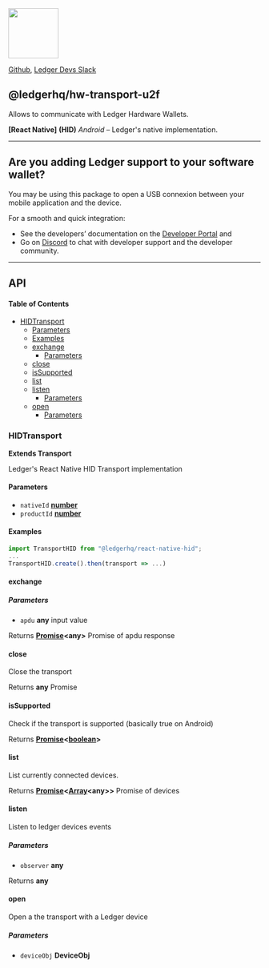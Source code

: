 <img src="https://user-images.githubusercontent.com/211411/34776833-6f1ef4da-f618-11e7-8b13-f0697901d6a8.png" height="100" />

[Github](https://github.com/LedgerHQ/ledgerjs/),
[Ledger Devs Slack](https://ledger-dev.slack.com/)

## @ledgerhq/hw-transport-u2f

Allows to communicate with Ledger Hardware Wallets.

**\[React Native]** **(HID)** *Android* – Ledger's native implementation.

---

## Are you adding Ledger support to your software wallet?

You may be using this package to open a USB connexion between your mobile application and the device.

For a smooth and quick integration:

- See the developers’ documentation on the [Developer Portal](https://developers.ledger.com/docs/transport/overview/) and
- Go on [Discord](https://developers.ledger.com/discord-pro/) to chat with developer support and the developer community.

---


## API

<!-- Generated by documentation.js. Update this documentation by updating the source code. -->

#### Table of Contents

*   [HIDTransport](#hidtransport)
    *   [Parameters](#parameters)
    *   [Examples](#examples)
    *   [exchange](#exchange)
        *   [Parameters](#parameters-1)
    *   [close](#close)
    *   [isSupported](#issupported)
    *   [list](#list)
    *   [listen](#listen)
        *   [Parameters](#parameters-2)
    *   [open](#open)
        *   [Parameters](#parameters-3)

### HIDTransport

**Extends Transport**

Ledger's React Native HID Transport implementation

#### Parameters

*   `nativeId` **[number](https://developer.mozilla.org/docs/Web/JavaScript/Reference/Global_Objects/Number)** 
*   `productId` **[number](https://developer.mozilla.org/docs/Web/JavaScript/Reference/Global_Objects/Number)** 

#### Examples

```javascript
import TransportHID from "@ledgerhq/react-native-hid";
...
TransportHID.create().then(transport => ...)
```

#### exchange

##### Parameters

*   `apdu` **any** input value

Returns **[Promise](https://developer.mozilla.org/docs/Web/JavaScript/Reference/Global_Objects/Promise)\<any>** Promise of apdu response

#### close

Close the transport

Returns **any** Promise

#### isSupported

Check if the transport is supported (basically true on Android)

Returns **[Promise](https://developer.mozilla.org/docs/Web/JavaScript/Reference/Global_Objects/Promise)<[boolean](https://developer.mozilla.org/docs/Web/JavaScript/Reference/Global_Objects/Boolean)>** 

#### list

List currently connected devices.

Returns **[Promise](https://developer.mozilla.org/docs/Web/JavaScript/Reference/Global_Objects/Promise)<[Array](https://developer.mozilla.org/docs/Web/JavaScript/Reference/Global_Objects/Array)\<any>>** Promise of devices

#### listen

Listen to ledger devices events

##### Parameters

*   `observer` **any** 

Returns **any** 

#### open

Open a the transport with a Ledger device

##### Parameters

*   `deviceObj` **DeviceObj** 



